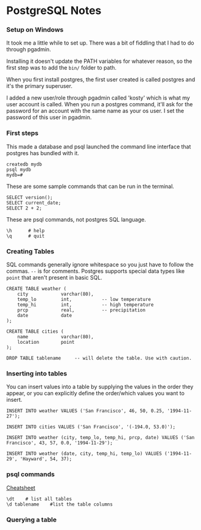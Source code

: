 # PostgreSQL Notes
### Setup on Windows
It took me a little while to set up. There was a bit of fiddling that I had to do through pgadmin.

Installing it doesn't update the PATH variables for whatever reason, so the first step was to add the `bin/` folder to path.

When you first install postgres, the first user created is called postgres and it's the primary superuser.

I added a new user/role through pgadmin called 'kosty' which is what my user account is called.
When you run a postgres command, it'll ask for the password for an account with the same name as your os user.
I set the password of this user in pgadmin.

### First steps
This made a database and psql launched the command line interface that postgres has bundled with it.

```
createdb mydb
psql mydb
mydb=#
```

These are some sample commands that can be run in the terminal.

```
SELECT version();
SELECT current_date;
SELECT 2 + 2;
```

These are psql commands, not postgres SQL language.

```
\h      # help
\q      # quit
```

### Creating Tables
SQL commands generally ignore whitespace so you just have to follow the commas. `--` is for comments.
Postgres supports special data types like `point` that aren't present in basic SQL.

```
CREATE TABLE weather (
    city            varchar(80),
    temp_lo         int,           -- low temperature
    temp_hi         int,           -- high temperature
    prcp            real,          -- precipitation
    date            date
);

CREATE TABLE cities (
    name            varchar(80),
    location        point
);

DROP TABLE tablename     -- will delete the table. Use with caution.
```

### Inserting into tables
You can insert values into a table by supplying the values in the order they appear, or you can explicitly define the order/which values you want to insert.

```
INSERT INTO weather VALUES ('San Francisco', 46, 50, 0.25, '1994-11-27');

INSERT INTO cities VALUES ('San Francisco', '(-194.0, 53.0)');

INSERT INTO weather (city, temp_lo, temp_hi, prcp, date) VALUES ('San Francisco', 43, 57, 0.0, '1994-11-29');

INSERT INTO weather (date, city, temp_hi, temp_lo) VALUES ('1994-11-29', 'Hayward', 54, 37);
```

### psql commands
[Cheatsheet](http://www.postgresonline.com/downloads/special_feature/postgresql83_psql_cheatsheet.pdf)

```
\dt    # list all tables
\d tablename    #list the table columns
```

### Querying a table